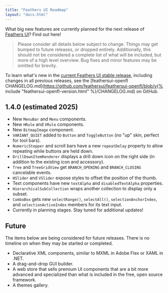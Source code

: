 ```yaml
---
title: "Feathers UI Roadmap"
layout: "docs.html"
---
```


What big new features are currently planned for the next release of [Feathers UI](/)? Find out here!

> Please consider all details below subject to change. Things may get bumped to future releases, or dropped entirely. Additionally, this should not be considered a complete list of what will be included, but more of a high level overview. Bug fixes and minor features may be omitted for brevity.

To learn what's new in the [current Feathers UI stable release](/learn/haxe-openfl/installation), including changes in all previous releases, see the [feathersui-openfl CHANGELOG.md](https://github.com/feathersui/feathersui-openfl/blob/v{% include "feathersui-openfl-version.html" %}/CHANGELOG.md) on GitHub.

## 1.4.0 (estimated 2025)

- New `MenuBar` and `Menu` components.
- New `HRule` and `VRule` components.
- New `BitmapImage` component.
- `VARIANT_QUIET` added to `Button` and `ToggleButton` (no "up" skin, perfect for tool bars).
- `NumericStepper` and scroll bars have a new `repeatDelay` property to allow repeating while buttons are held down.
- `DrillDownItemRenderer` displays a drill down icon on the right side (in addition to the existing icon and accessory).
- `Tree` and `TreeGridView` get `BRANCH_OPENING` and `BRANCH_CLOSING` cancelable events.
- `HSlider` and `VSlider` expose styles to offset the position of the thumb.
- Text components have new `textAlpha` and `disabledTextAlpha` properties.
- `HierarchicalSubCollection` wraps another collection to display only a subset.
- `ComboBox` gets new `selectRange()`, `selectAll()`, `selectionAnchorIndex`, and `selectionActiveIndex` members for its text input.
- Currently in planning stages. Stay tuned for additional updates!

## Future

The items below are being considered for future releases. There is no timeline on when they may be started or completed.

- Declarative XML components, similar to MXML in Adobe Flex or XAML in .NET.
- A drag-and-drop GUI builder.
- A web store that sells premium UI components that are a bit more advanced and specialized than what is included in the free, open source framework.
- A themes gallery.
